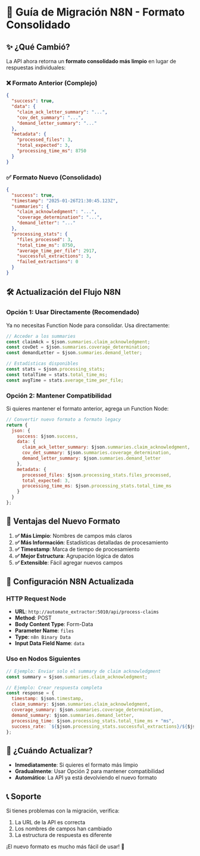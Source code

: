 # 🔄 Guía de Migración N8N - Formato Consolidado

## ✨ ¿Qué Cambió?

La API ahora retorna un **formato consolidado más limpio** en lugar de respuestas individuales:

### ❌ Formato Anterior (Complejo)
```json
{
  "success": true,
  "data": {
    "claim_ack_letter_summary": "...",
    "cov_det_summary": "...",
    "demand_letter_summary": "..."
  },
  "metadata": {
    "processed_files": 3,
    "total_expected": 3,
    "processing_time_ms": 8750
  }
}
```

### ✅ Formato Nuevo (Consolidado)
```json
{
  "success": true,
  "timestamp": "2025-01-26T21:30:45.123Z",
  "summaries": {
    "claim_acknowledgment": "...",
    "coverage_determination": "...",
    "demand_letter": "..."
  },
  "processing_stats": {
    "files_processed": 3,
    "total_time_ms": 8750,
    "average_time_per_file": 2917,
    "successful_extractions": 3,
    "failed_extractions": 0
  }
}
```

## 🛠️ Actualización del Flujo N8N

### Opción 1: Usar Directamente (Recomendado)
Ya no necesitas Function Node para consolidar. Usa directamente:

```javascript
// Acceder a los summaries
const claimAck = $json.summaries.claim_acknowledgment;
const covDet = $json.summaries.coverage_determination;
const demandLetter = $json.summaries.demand_letter;

// Estadísticas disponibles
const stats = $json.processing_stats;
const totalTime = stats.total_time_ms;
const avgTime = stats.average_time_per_file;
```

### Opción 2: Mantener Compatibilidad
Si quieres mantener el formato anterior, agrega un Function Node:

```javascript
// Convertir nuevo formato a formato legacy
return {
  json: {
    success: $json.success,
    data: {
      claim_ack_letter_summary: $json.summaries.claim_acknowledgment,
      cov_det_summary: $json.summaries.coverage_determination,
      demand_letter_summary: $json.summaries.demand_letter
    },
    metadata: {
      processed_files: $json.processing_stats.files_processed,
      total_expected: 3,
      processing_time_ms: $json.processing_stats.total_time_ms
    }
  }
};
```

## 🎯 Ventajas del Nuevo Formato

1. **✅ Más Limpio**: Nombres de campos más claros
2. **✅ Más Información**: Estadísticas detalladas de procesamiento
3. **✅ Timestamp**: Marca de tiempo de procesamiento
4. **✅ Mejor Estructura**: Agrupación lógica de datos
5. **✅ Extensible**: Fácil agregar nuevos campos

## 🔧 Configuración N8N Actualizada

### HTTP Request Node
- **URL**: `http://automate_extractor:5010/api/process-claims`
- **Method**: POST
- **Body Content Type**: Form-Data
- **Parameter Name**: `files`
- **Type**: `n8n Binary Data`
- **Input Data Field Name**: `data`

### Uso en Nodos Siguientes
```javascript
// Ejemplo: Enviar solo el summary de claim acknowledgment
const summary = $json.summaries.claim_acknowledgment;

// Ejemplo: Crear respuesta completa
const response = {
  timestamp: $json.timestamp,
  claim_summary: $json.summaries.claim_acknowledgment,
  coverage_summary: $json.summaries.coverage_determination,
  demand_summary: $json.summaries.demand_letter,
  processing_time: $json.processing_stats.total_time_ms + "ms",
  success_rate: `${$json.processing_stats.successful_extractions}/${$json.processing_stats.files_processed}`
};
```

## 🚀 ¿Cuándo Actualizar?

- **Inmediatamente**: Si quieres el formato más limpio
- **Gradualmente**: Usar Opción 2 para mantener compatibilidad
- **Automático**: La API ya está devolviendo el nuevo formato

## 📞 Soporte

Si tienes problemas con la migración, verifica:
1. La URL de la API es correcta
2. Los nombres de campos han cambiado
3. La estructura de respuesta es diferente

¡El nuevo formato es mucho más fácil de usar! 🎉 